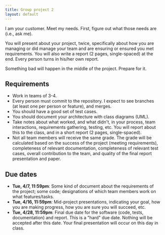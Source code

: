 ```yaml
---
title: Group project 2
layout: default
---
```


I am your customer. Meet my needs. First, figure out what those needs are (i.e., ask me).

You will present about your project, twice, specifically about how you are managing or did manage your team and are ensuring or ensured you met requirements. You will also write a report (2 pages, single-spaced) at the end. Every person turns in his/her own report.

Something bad will happen in the middle of the project. Prepare for it.

## Requirements

- Work in teams of 3-4.
- Every person must commit to the repository. I expect to see branches (at least one per person or feature), and merges.
- You should have a good set of test cases.
- You should document your architecture with class diagrams (UML).
- Take notes about what worked, and what didn't, in your process, team interactions, requirements gathering, testing, etc. You will report about this to the class, and in a short report (2 pages, single-spaced).
- Not all team members will receive the same grade. The grade will be calculated based on the success of the project (meeting requirements), completeness of relevant documentation, completeness of relevant test cases, overall contribution to the team, and quality of the final report presentation and paper.

## Due dates

- **Tue, 4/7, 11:59pm**: Some kind of document about the requirements of the project; some code; designations of which team members work on what features/tasks.
- **Tue, 4/16, 11:59pm**: Mid-project presentations, indicating your goal, how you are making progress, how you are sure you will succeed, etc.
- **Tue, 4/28, 11:59pm**: Final due date for the software (code, tests, documentation) and report. This is a "hard" due date. Nothing will be accepted after this date. Your final presentation will occur on this day in class.

